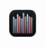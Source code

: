 <h1 align="center">
   <img src="nanostats.png" width="10%" height="10%" alt="nanostats logo" title="nanostats logo">
</h1>
